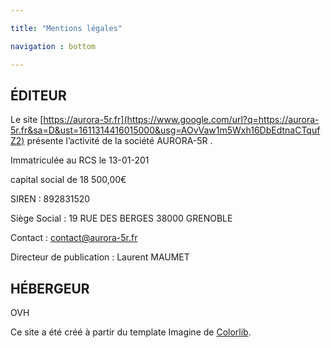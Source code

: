 ```yaml
---

title: "Mentions légales"

navigation : bottom

---
```


ÉDITEUR
-------

Le site [https://aurora-5r.fr](https://www.google.com/url?q=https://aurora-5r.fr&sa=D&ust=1611314416015000&usg=AOvVaw1m5Wxh16DbEdtnaCTqufZ2) présente l’activité de la société AURORA-5R .

Immatriculée au RCS le 13-01-201

capital social de 18 500,00€

SIREN : 892831520

Siège Social : 19 RUE DES BERGES 38000 GRENOBLE

Contact : [contact@aurora-5r.fr](mailto:contact@aurora-5r.fr)

Directeur de publication : Laurent MAUMET

HÉBERGEUR
---------

OVH

Ce site a été créé à partir du template Imagine de [Colorlib](https://www.google.com/url?q=https://colorlib.com/&sa=D&ust=1611314416017000&usg=AOvVaw1NVSJfc86nB3BydP91VlXt).

